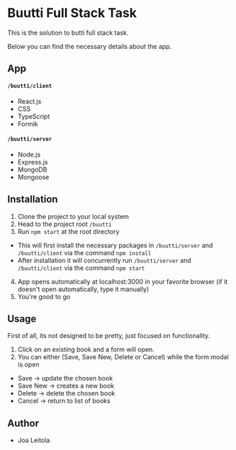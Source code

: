 # Buutti Full Stack Task

This is the solution to butti full stack task.

Below you can find the necessary details about the app.

## App

#### `/buutti/client`

- React.js
- CSS
- TypeScript
- Formik

#### `/buutti/server`

- Node.js
- Express.js
- MongoDB
- Mongoose

## Installation

1. Clone the project to your local system
2. Head to the project root `/buutti`
3. Run `npm start` at the root directory

- This will first install the necessary packages in `/buutti/server` and `/buutti/client` via the command `npm install`
- After installation it will concurrently run `/buutti/server` and `/buutti/client` via the command `npm start`

4. App opens automatically at localhost:3000 in your favorite browser (if it doesn't open automatically, type it manually)
5. You're good to go

## Usage

First of all, its not designed to be pretty, just focused on functionality.

1. Click on an existing book and a form will open.
2. You can either (Save, Save New, Delete or Cancel) while the form modal is open

- Save -> update the chosen book
- Save New -> creates a new book
- Delete -> delete the chosen book
- Cancel -> return to list of books

## Author

- Joa Leitola

